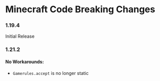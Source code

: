 # Minecraft Code Breaking Changes
### 1.19.4
Initial Release

### 1.21.2
#### No Workarounds:
- `Gamerules.accept` is no longer static
